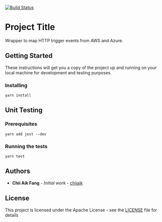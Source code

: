 [![Build Status](https://travis-ci.org/chiiaik/serverless-lambda-event-helper.svg?branch=master)](https://travis-ci.org/chiiaik/serverless-lambda-event-helper)

# Project Title

Wrapper to map HTTP trigger events from AWS and Azure.

## Getting Started

These instructions will get you a copy of the project up and running on your local machine for development and testing purposes.

### Installing

```
yarn install
```

## Unit Testing

### Prerequisites

```
yarn add jest --dev
```

### Running the tests

```
yarn test
```

## Authors

* **Chii Aik Fang** - *Initial work* - [chiiaik](https://github.com/chiiaik)

## License

This project is licensed under the Apache License - see the [LICENSE](LICENSE) file for details
